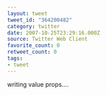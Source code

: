 ```yaml
---
layout: tweet
tweet_id: "364200482"
category: twitter
date: 2007-10-25T23:29:16.000Z
source: Twitter Web Client
favorite_count: 0
retweet_count: 0
tags:
- tweet
---
```


writing value props....
